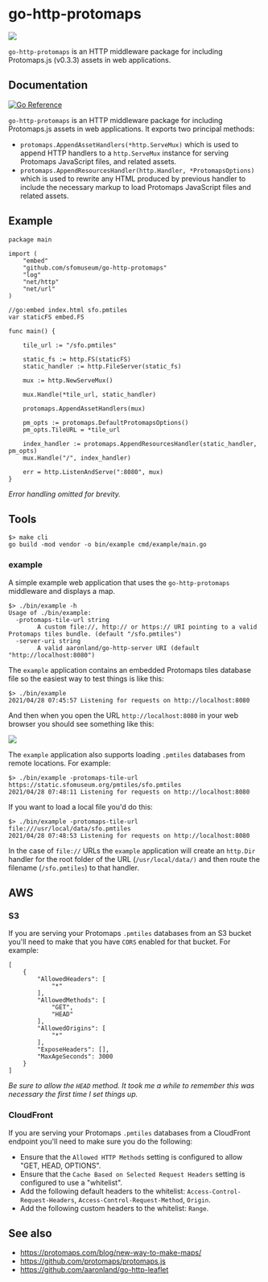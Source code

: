 # go-http-protomaps

![](docs/images/go-http-leaflet-protomaps-sfo.png)

`go-http-protomaps` is an HTTP middleware package for including Protomaps.js (v0.3.3) assets in web applications.

## Documentation

[![Go Reference](https://pkg.go.dev/badge/github.com/sfomuseum/go-http-protomaps.svg)](https://pkg.go.dev/github.com/sfomuseum/go-http-protomaps)

`go-http-protomaps` is an HTTP middleware package for including Protomaps.js assets in web applications. It exports two principal methods: 

* `protomaps.AppendAssetHandlers(*http.ServeMux)` which is used to append HTTP handlers to a `http.ServeMux` instance for serving Protomaps JavaScript files, and related assets.
* `protomaps.AppendResourcesHandler(http.Handler, *ProtomapsOptions)` which is used to rewrite any HTML produced by previous handler to include the necessary markup to load Protomaps JavaScript files and related assets.

## Example

```
package main

import (
	"embed"
	"github.com/sfomuseum/go-http-protomaps"
	"log"
	"net/http"
	"net/url"
)

//go:embed index.html sfo.pmtiles
var staticFS embed.FS

func main() {

	tile_url := "/sfo.pmtiles"

	static_fs := http.FS(staticFS)
	static_handler := http.FileServer(static_fs)

	mux := http.NewServeMux()

	mux.Handle(*tile_url, static_handler)

	protomaps.AppendAssetHandlers(mux)
	
	pm_opts := protomaps.DefaultProtomapsOptions()
	pm_opts.TileURL = *tile_url

	index_handler := protomaps.AppendResourcesHandler(static_handler, pm_opts)
	mux.Handle("/", index_handler)

	err = http.ListenAndServe(":8080", mux)
}
```

_Error handling omitted for brevity._

## Tools

```
$> make cli
go build -mod vendor -o bin/example cmd/example/main.go
```

### example

A simple example web application that uses the `go-http-protomaps` middleware and displays a map.

```
$> ./bin/example -h
Usage of ./bin/example:
  -protomaps-tile-url string
    	A custom file://, http:// or https:// URI pointing to a valid Protomaps tiles bundle. (default "/sfo.pmtiles")
  -server-uri string
    	A valid aaronland/go-http-server URI (default "http://localhost:8080")
```

The `example` application contains an embedded Protomaps tiles database file so the easiest way to test things is like this:

```
$> ./bin/example 
2021/04/28 07:45:57 Listening for requests on http://localhost:8080
```

And then when you open the URL `http://localhost:8080` in your web browser you should see something like this:

![](docs/images/go-http-leaflet-protomaps-sfo.png)

The `example` application also supports loading `.pmtiles` databases from remote locations. For example:

```
$> ./bin/example -protomaps-tile-url https://static.sfomuseum.org/pmtiles/sfo.pmtiles
2021/04/28 07:48:11 Listening for requests on http://localhost:8080
```

If you want to load a local file you'd do this:

```
$> ./bin/example -protomaps-tile-url file:///usr/local/data/sfo.pmtiles
2021/04/28 07:48:53 Listening for requests on http://localhost:8080
```

In the case of `file://` URLs the `example` application will create an `http.Dir` handler for the root folder of the URL (`/usr/local/data/)` and then route the filename (`/sfo.pmtiles`) to that handler.

## AWS

### S3

If you are serving your Protomaps `.pmtiles` databases from an S3 bucket you'll need to make that you have `CORS` enabled for that bucket. For example:

```
[
    {
        "AllowedHeaders": [
            "*"
        ],
        "AllowedMethods": [
            "GET",
            "HEAD"
        ],
        "AllowedOrigins": [
            "*"
        ],
        "ExposeHeaders": [],
        "MaxAgeSeconds": 3000
    }
]
```

_Be sure to allow the `HEAD` method. It took me a while to remember this was necessary the first time I set things up._

### CloudFront

If you are serving your Protomaps `.pmtiles` databases from a CloudFront endpoint you'll need to make sure you do the following:

* Ensure that the `Allowed HTTP Methods` setting is configured to allow "GET, HEAD, OPTIONS".
* Ensure that the `Cache Based on Selected Request Headers` setting is configured to use a "whitelist".
* Add the following default headers to the whitelist: `Access-Control-Request-Headers`, `Access-Control-Request-Method`, `Origin`.
* Add the following custom headers to the whitelist: `Range`.


## See also

* https://protomaps.com/blog/new-way-to-make-maps/
* https://github.com/protomaps/protomaps.js
* https://github.com/aaronland/go-http-leaflet